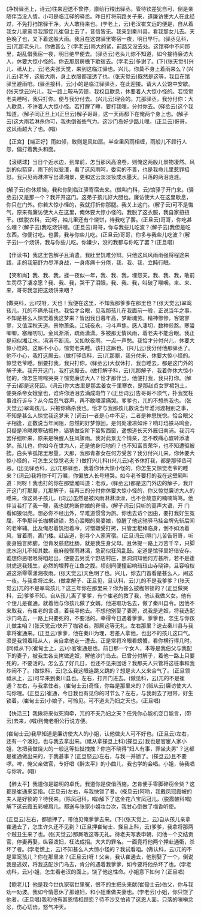 <!-- { "loadSidebar": true } -->
(净扮驿丞上，诗云)往来迎送不曾停，廪给行粮出驿丞。管待钦差犹自可，倒是亲随伴当没人情。小可是临江驿的驿丞。昨日打将前路关子来，道廉访使大人在此经过，不免打扫馆驿干净。大人敢待来也。(孛老上，云)老汉崔文远的便是，自从着我女儿翠鸾寻我那侄儿崔甸士去了，音信皆无。我亲到秦川县，看我那女儿去。天色晚了也，又下着这般大雨。我且在这馆驿里寄宿一夜，明日早行。(驿丞见科，云)兀那老头儿，你做甚么？(孛老云)雨大的紧，前路又没去处。这馆驿中不问那里，胡乱借我宿一夜，明日绝早便去。(驿丞云)老头儿你不知道，如今接待廉访大人，休要大惊小怪的。你去那厨房檐下歇宿去。(孛老云)多谢了。(下)(张天觉引兴儿、祗从上，云)老夫张天觉，来到这临江驿也。兴儿，你莫不身上着雨来么？(兴儿云)老爷，这般大雨，身上衣服都湿透了也。(张天觉云)既然是这等，我且在馆驿里避雨咱。(驿丞接科，云)小的是临江驿驿丞，在此迎接。请大人公馆中安歇。(张天觉云)兴儿，我一路上鞍马劳顿，我权且歇息，休要着人大惊小怪的。若惊觉老夫睡呵，我只打你。便与我分付去。(兴儿云)理会的。兀那驿丞，我分付你：大人歇息，不许着人大惊小怪。若打醒了睡，要打我哩，分付你去。(驿丞云)这个我知道。(解子同正旦上)(正旦云)解子哥哥，这一天雨都下在俺两个身上也。(解子云)这大雨若淋杀你可，我也倒省些气力。这沙门岛好少路儿哩。(正旦云)哥哥，这风雨越大了也。(唱)

【正宫】【端正好】雨如倾，敢则是风如扇。半空里风雨相缠，雨般儿不顾行人怨，偏打着我头和面。

【滚绣球】当日个近水边，到岸前，怎当那风高浪卷，则俺这两般儿景物凄然。风刮的似箭穿，雨下的似瓮瀽，看了这风雨呵，委实的不善，也是我命儿里惹罪招愆。我只见雨淋淋写出潇湘景，更和这云淡淡妆成水墨天。只落的两泪涟涟。

(解子云)你休烦恼，我和你到临江驿寄宿去来。(做叫门科，云)馆驿子开门来。(驿丞云)又是那一个？我开开这门。这弟子孩儿好大胆也。廉访使大人在这里歇息，你只在门外。你若大惊小怪的，我就打折你那腿。我关上这门。(解子云)可不是悔气，原来有廉访使大人在这里，俺休要大惊小怪的。我脱了这衣服，我自家扭扭干。(做脱衣科，云)呀，袖儿里还有个烧饼，待我吃了罢。(正旦云)哥哥，你吃甚么哩？(解子云)我吃烧饼哩。(正旦云)哥哥，你与我些儿吃波？(解子云)我但是吃东西，你便讨吃。也罢，我与你些儿吃。(正旦云)哥哥，你多与我些儿吃波？(解子云)一个烧饼，我与你些儿吃。你嫌少，没的我都与你吃了罢？(正旦唱)

【伴读书】我这里告解子且消遣，我肚里饥难分辩。只他这风风雨雨强将程途来践，走的我筋舒力尽浑身战，一身疼痛十分倦，我、我、我，立盹行眠。

【笑和尚】我、我、我，捱一夜似一年，我、我、我，埋怨天。我、我、我，敢前生罚尽了凄凉愿？我、我、我，哭干了泪眼，我、我、我，叫破了喉咽。来、来、来，哥哥我怎把这烧饼来咽？

(做哭科，云)哎呀，天也！我便在这里，不知我那爹爹在那里也？(张天觉云)翠鸾孩儿，兀的不痛杀我也。我恰才合眼，见我那孩儿在我面前一般，正说当年之事。不知是甚么人惊觉着我这梦来？皆因我日暮年高，梦断魂劳。精神惨惨，客馆寥寥，又值深秋天道。景物萧条。江城夜永，刁斗声焦。感人凄切，数种煎熬。寒蛩唧唧，塞雁叨叨。金风淅淅，疏雨潇潇。多被那无情风雨，着老夫不能合眼。我正是闷似湘江水，涓涓不断流。又如秋夜雨，一点一声愁。我恰才分付兴儿，休要大惊小怪的。这厮不小心，惊觉老夫睡。该打这厮也。(兴儿云)我分付他那驿丞了。他不小心，我打这厮去。(做打驿丞科，云)兀那厮，我分付来，休要大惊小怪的。惊觉老爷睡。倒要打我，我只打你。(驿丞云)大叔休打，我自睡去，都是这门外的解子来。我开开这门，我打这厮去。(做打解子科，云)兀那解子，我着你休大惊小怪的，你怎生啼啼哭哭？惊觉廉访大人？恰才那伴当，他便打我，我只打你。(解子云)都是这死囚。(词云)你大古里是那孟姜女千里寒衣，是那赵贞女罗裙包土，便哭杀帝女娥皇也，谁许你洒泪去滴成斑竹？(正旦词云)告哥哥不须气，扑我冤枉事谁行诉与？从今后忍气吞声，再不敢嚎濛痛哭。爹爹也，兀的不想杀我也。(张天觉云)翠鸾孩儿，只被你痛杀我也。恰才与我那孩儿数说当年淮河渡相别之事，不知是甚么人惊觉我这梦来？(词云)一者是心中不足，二者是神思恍惚。恰合眼父子相逢，正数说当年间阻，忽然的好梦惊回。是何处凄凉如许？响玎珰铁马鸣金，只疑是冷飕飕寒砧捣杵，错猜做空阶下蛩絮西窗，遥想道长天外雁归南浦。我沉吟罢仔细听来，原来是唤醒人狂风骤雨。我对此景无个情亲，怎不教痛心酸转添凄梦。孩儿也，你如今在世为人，还是他身归地府？也不知富贵荣华，也不知遭驱被掳。白头爷孤馆里思量，天那，我那青春女在何方受苦？我分付兴儿来，你休要大惊小怪的，可怎生又惊觉老夫？(做打兴儿科)(兴儿云)老爷休打我，都是那驿丞可恶。(出见驿丞科，云)兀那驿丞，我着你休大惊小怪的，你怎生又惊觉老爷的睡来？(词云)我将你千叮万嘱，你偏放人长号短哭。如今老爷要打的我在这壁厢叫道：阿呀！我也打的你在那壁厢叫道：老叔。(驿丞云)都是这门外边的解子，我开开这门打那厮，兀那解子，我再三的分付你休要大惊小怪的，你又惊觉廉访大人的睡来。你这弟子孩儿。(词云)虽然是被风雨淋淋渌渌，也不合故意的喃喃笃笃。他伴当若打了我一鞭，我也就挎断你娘的脊骨。(解子词云)只听的高声大语，开
门看如狼似虎。想必你不经出外，早难道惯曾为旅。你也去访个因由，要打我好生冤屈，不争那带长枷横铁锁，愁心泪眼的臭婆娘，惊醒了他这驰驿马挂金牌先斩后闻的老宰辅。比及俺忍着饥担着冷，讨憎嫌受打拷，只管里棍棒临身，倒不如汤着风，冒着雨，离门楼。赶店道，别寻个人家宵宿。(正旦词云)隔门儿苦告哥哥，听妾身独言肺腑。但肯发慈悲肚肠，就是我生身父母。且休提一路上万苦千辛，只脚底水泡儿不知其数。悬麻般骤雨淋漓，急箭似狂风乱鼓。定道是馆驿里好借安存。谁想你恶哏哏将咱赶出，便要去另觅个野店村庄，黑洞洞知他何方甚所。若不是逢豺虎送我残生，必然的埋葬在江鱼之腹。顷刻间便撞起响珰珰山寺晓钟，且容咱权避这淅零零潇湘夜雨。(张天觉云)天色明了也。兴儿，你去门首看是甚么人，闹这一夜。与我拿将过来。(做拿解子、正旦见，旦认科，云)兀的不是我爹爹？(张天觉云)兀的不是翠鸾孩儿？这三年你在那里来？你为甚么披枷带锁的？(正旦做哭科，云)爹爹不知。自从孩儿离了爹爹，有个崔老的救了我，他认我做义女。他有个侄儿是崔通。就着他与你孩儿做了女婿。他进取功名去，做了秦川县令。因他不来取我，有崔老的言语，着我寻他去。不想他别娶了妻房，说我是逃奴，将我迭配沙门岛去，一路上只要死的，不要活的。幸得今日遇着爹爹。爹爹也，怎生与你孩儿做主咱？(张天觉云)快开了枷锁者。那厮这等无礼。左右那里？速去秦川县与我拿将崔通来。(正旦云)爹爹，他在秦川为理，若差人拿他，也出不的孩儿这口气。须是我领着祗从人，亲自拿他走一遭去。正是常将冷眼看螃蟹，看你横行得几时。(同祗从下)(崔甸士上，云)小官崔通是也。前日那一个女人，本等是我伯父与我配下的妻子，被我生各支拷做逃奴，解他沙门岛去。已曾分付解子，着他一路上只要死的，不要活的。怎么去了好几日，也还不见来回话？我那夫人只管将这桩事和我炒闹不了。(做惊科，云)怎么我这眼连跳又跳的？想是夫人又来合气了。(正旦领祗从上，云)可早来到秦川县也。左右，打开门进去。(做见科，云)兀的不是崔通？左右，与我拿住者。(崔甸士云)奇怪，你每是那里来的？(祗从云)廉访使大人勾你哩。(正旦云)崔通，今日我也有见你的时节么？左右，与我剥去了冠带，好生锁着。(崔甸士云)小娘子，可怜见。可不道夫乃妇之天也。(正旦唱)

【快活三】我揪将来似死狗牵，兀的不夫乃妇之天？任凭你心能机变口能言，(带云)去来，(唱)到俺老相公行说方便。

(崔甸士云)我早知道是廉访使大人的小姐，认他做夫人可不好也。(正旦云)左右，还有一个泼妇，也与我去拿出来。(祗从拿搽旦上科)(搽旦云)我也是官宦人家小姐，怎把我做烧火的一般这等扯扯拽拽？你岂不晓得"妇人有事，罪坐夫男"？这都是崔通做出来的，于我甚事？(正旦怒云)左右，与我一并锁了。(搽旦云)且不要啰。啤，俺父亲做官，专好唱《醉太平》的小曲儿，我也学的会唱。小姐，待我唱与你听。(唱)

【醉太平】我道你是聪明的卓氏，我道你是俊俏西施，怎肯便手零脚碎窃金赀？这都是崔通来妄指。(正旦云)左右，与我快锁了者。(搽旦云)阿哟，我戴凤冠霞帔的夫人是好锁的？待我来。(除凤冠科，唱)解下了这金花八宝凤冠儿，(脱霞帔科唱)解下这云霞五彩帔肩儿，都送与张家小姐妆台次，我甘心倒做了梅香听使。

(正旦云)左右，都锁押了，带他见俺爹爹去来。(下)(张天觉上，云)自从孩儿亲拿崔通去了，怎生许久还不见到？(正旦押崔甸士、搽旦上科，云)爹爹，我拿将那两个贼丑生来了也。(张天觉云)那厮敢这等无礼。待老夫写表申朝，问他一个交结贡官，停妻再娶，纵容泼妇，枉法成招。大大的罪名。一面竟将他两个押赴通衢，杀坏了者。(孛老慌上，云)不知甚么人大惊小怪的？我试看咱。(做认科，云)兀的不是翠鸾孩儿？你在那里来？(正旦云)呀！父亲，我认崔通去，他别娶了一个，倒说我是逃奴，将我迭配沙门岛去，肯分的遇着我爹爹，如今要将他杀坏了也。(孛老劝科，云)小姐，怎生看老汉的面上，饶了他这性命。小姐意下如何？(正旦唱)

【鲍老儿】他是我今世仇家宿世里冤，恨不的生把头来献(崔甸士云)伯父，你与我劝一劝波。我如今情愿休了那媳妇，和小姐重做夫妻也。(孛老云)小姐，你只饶了他者。(正旦唱)我和他有甚恩情相顾恋？待不沙又怕背了这恩人面。只落的嗔嗔忿忿，伤心切齿，怒气冲天。

